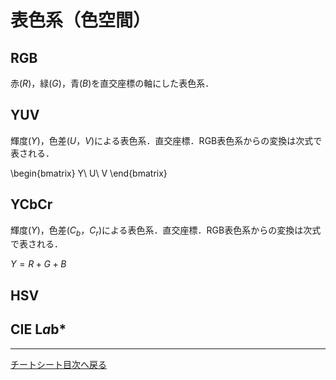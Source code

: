 <script type="text/javascript" async src="https://cdnjs.cloudflare.com/ajax/libs/mathjax/2.7.7/MathJax.js?config=TeX-MML-AM_CHTML">
</script>
<script type="text/x-mathjax-config">
 MathJax.Hub.Config({
 tex2jax: {
 inlineMath: [['$', '$'] ],
 displayMath: [ ['$$','$$'], ["\\[","\\]"] ]
 }
 });
</script>

# 表色系（色空間）
## RGB
赤($R$)，緑($G$)，青($B$)を直交座標の軸にした表色系．

## YUV
輝度($Y$)，色差($U$，$V$)による表色系．直交座標．RGB表色系からの変換は次式で表される．

\begin{bmatrix}
Y\\
U\\
V
\end{bmatrix}

## YCbCr
輝度($Y$)，色差($C_b$，$C_r$)による表色系．直交座標．RGB表色系からの変換は次式で表される．

$Y = R + G + B$
## HSV
## CIE L*a*b*
----
[チートシート目次へ戻る](./index.md)
